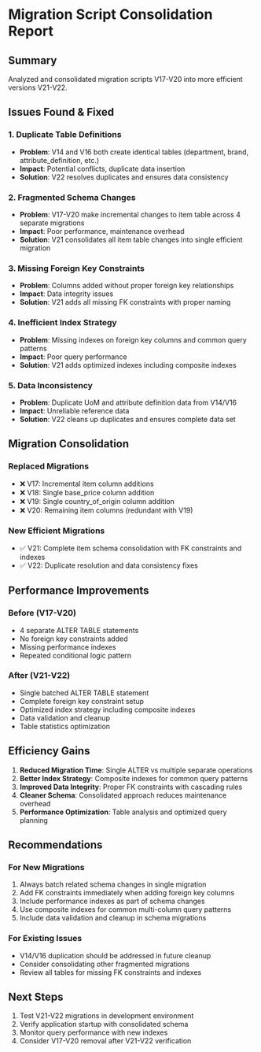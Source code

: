 # Migration Script Consolidation Report

## Summary
Analyzed and consolidated migration scripts V17-V20 into more efficient versions V21-V22.

## Issues Found & Fixed

### 1. **Duplicate Table Definitions**
- **Problem**: V14 and V16 both create identical tables (department, brand, attribute_definition, etc.)
- **Impact**: Potential conflicts, duplicate data insertion
- **Solution**: V22 resolves duplicates and ensures data consistency

### 2. **Fragmented Schema Changes** 
- **Problem**: V17-V20 make incremental changes to item table across 4 separate migrations
- **Impact**: Poor performance, maintenance overhead
- **Solution**: V21 consolidates all item table changes into single efficient migration

### 3. **Missing Foreign Key Constraints**
- **Problem**: Columns added without proper foreign key relationships
- **Impact**: Data integrity issues
- **Solution**: V21 adds all missing FK constraints with proper naming

### 4. **Inefficient Index Strategy**
- **Problem**: Missing indexes on foreign key columns and common query patterns
- **Impact**: Poor query performance  
- **Solution**: V21 adds optimized indexes including composite indexes

### 5. **Data Inconsistency**
- **Problem**: Duplicate UoM and attribute definition data from V14/V16
- **Impact**: Unreliable reference data
- **Solution**: V22 cleans up duplicates and ensures complete data set

## Migration Consolidation

### **Replaced Migrations**
- ❌ V17: Incremental item column additions
- ❌ V18: Single base_price column addition  
- ❌ V19: Single country_of_origin column addition
- ❌ V20: Remaining item columns (redundant with V19)

### **New Efficient Migrations**
- ✅ V21: Complete item schema consolidation with FK constraints and indexes
- ✅ V22: Duplicate resolution and data consistency fixes

## Performance Improvements

### **Before (V17-V20)**
- 4 separate ALTER TABLE statements
- No foreign key constraints added
- Missing performance indexes
- Repeated conditional logic pattern

### **After (V21-V22)**  
- Single batched ALTER TABLE statement
- Complete foreign key constraint setup
- Optimized index strategy including composite indexes
- Data validation and cleanup
- Table statistics optimization

## Efficiency Gains

1. **Reduced Migration Time**: Single ALTER vs multiple separate operations
2. **Better Index Strategy**: Composite indexes for common query patterns
3. **Improved Data Integrity**: Proper FK constraints with cascading rules
4. **Cleaner Schema**: Consolidated approach reduces maintenance overhead
5. **Performance Optimization**: Table analysis and optimized query planning

## Recommendations

### **For New Migrations**
1. Always batch related schema changes in single migration
2. Add FK constraints immediately when adding foreign key columns  
3. Include performance indexes as part of schema changes
4. Use composite indexes for common multi-column query patterns
5. Include data validation and cleanup in schema migrations

### **For Existing Issues**
- V14/V16 duplication should be addressed in future cleanup
- Consider consolidating other fragmented migrations
- Review all tables for missing FK constraints and indexes

## Next Steps
1. Test V21-V22 migrations in development environment
2. Verify application startup with consolidated schema
3. Monitor query performance with new indexes
4. Consider V17-V20 removal after V21-V22 verification